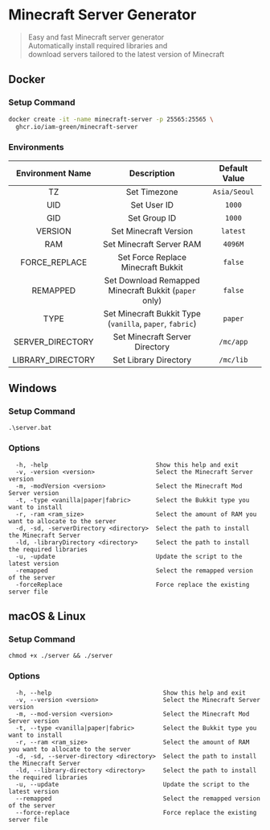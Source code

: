 # Minecraft Server Generator

> Easy and fast Minecraft server generator<br>
> Automatically install required libraries and<br>
> download servers tailored to the latest version of Minecraft

## Docker

### Setup Command

```bash
docker create -it -name minecraft-server -p 25565:25565 \
  ghcr.io/iam-green/minecraft-server
```

### Environments

| Environment Name  |                         Description                         | Default Value |
| :---------------: | :---------------------------------------------------------: | :-----------: |
|        TZ         |                        Set Timezone                         | `Asia/Seoul`  |
|        UID        |                         Set User ID                         |    `1000`     |
|        GID        |                        Set Group ID                         |    `1000`     |
|      VERSION      |                    Set Minecraft Version                    |   `latest`    |
|        RAM        |                  Set Minecraft Server RAM                   |    `4096M`    |
|   FORCE_REPLACE   |             Set Force Replace Minecraft Bukkit              |    `false`    |
|     REMAPPED      |  Set Download Remapped<br>Minecraft Bukkit (`paper` only)   |    `false`    |
|       TYPE        | Set Minecraft Bukkit Type<br>(`vanilla`, `paper`, `fabric`) |    `paper`    |
| SERVER_DIRECTORY  |               Set Minecraft Server Directory                |   `/mc/app`   |
| LIBRARY_DIRECTORY |                    Set Library Directory                    |   `/mc/lib`   |

## Windows

### Setup Command

```batch
.\server.bat
```

### Options

```
  -h, -help                              Show this help and exit
  -v, -version <version>                 Select the Minecraft Server version
  -m, -modVersion <version>              Select the Minecraft Mod Server version
  -t, -type <vanilla|paper|fabric>       Select the Bukkit type you want to install
  -r, -ram <ram_size>                    Select the amount of RAM you want to allocate to the server
  -d, -sd, -serverDirectory <directory>  Select the path to install the Minecraft Server
  -ld, -libraryDirectory <directory>     Select the path to install the required libraries
  -u, -update                            Update the script to the latest version
  -remapped                              Select the remapped version of the server
  -forceReplace                          Force replace the existing server file
```

## macOS & Linux

### Setup Command

```batch
chmod +x ./server && ./server
```

### Options

```
  -h, --help                               Show this help and exit
  -v, --version <version>                  Select the Minecraft Server version
  -m, --mod-version <version>              Select the Minecraft Mod Server version
  -t, --type <vanilla|paper|fabric>        Select the Bukkit type you want to install
  -r, --ram <ram_size>                     Select the amount of RAM you want to allocate to the server
  -d, -sd, --server-directory <directory>  Select the path to install the Minecraft Server
  -ld, --library-directory <directory>     Select the path to install the required libraries
  -u, --update                             Update the script to the latest version
  --remapped                               Select the remapped version of the server
  --force-replace                          Force replace the existing server file
```
